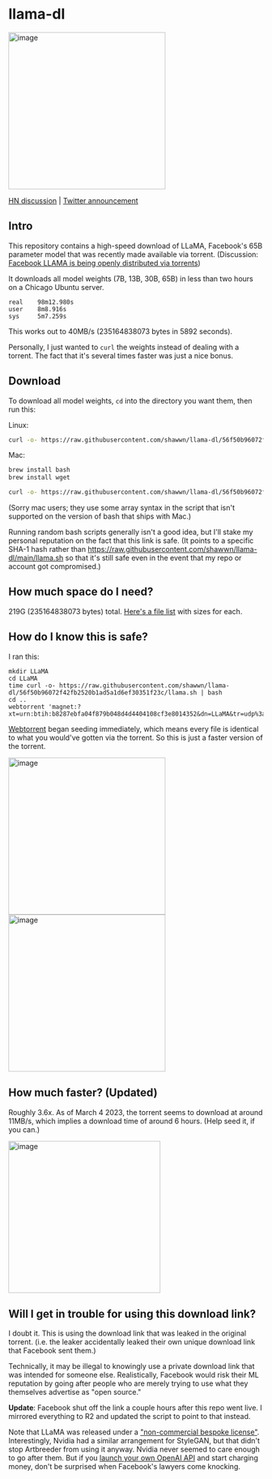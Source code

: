 # llama-dl

[<img width="310" alt="image" src="https://user-images.githubusercontent.com/59632/222979421-290299aa-b34f-4f3a-97c7-23332fe12c36.png">](https://twitter.com/anitakirkovska/status/1632447982720131074)

[HN discussion](https://news.ycombinator.com/item?id=35026902) | [Twitter announcement](https://twitter.com/theshawwn/status/1632238214529400832)

## Intro

This repository contains a high-speed download of LLaMA, Facebook's 65B parameter model that was recently made available via torrent. (Discussion: [Facebook LLAMA is being openly distributed via torrents](https://news.ycombinator.com/item?id=35007978))

It downloads all model weights (7B, 13B, 30B, 65B) in less than two hours on a Chicago Ubuntu server.

```
real    98m12.980s
user    8m8.916s
sys     5m7.259s
```
This works out to 40MB/s (235164838073 bytes in 5892 seconds).

Personally, I just wanted to `curl` the weights instead of dealing with a torrent. The fact that it's several times faster was just a nice bonus.

## Download

To download all model weights, `cd` into the directory you want them, then run this:

Linux:

```sh
curl -o- https://raw.githubusercontent.com/shawwn/llama-dl/56f50b96072f42fb2520b1ad5a1d6ef30351f23c/llama.sh | bash
```

Mac:
```sh
brew install bash
brew install wget
```
```sh
curl -o- https://raw.githubusercontent.com/shawwn/llama-dl/56f50b96072f42fb2520b1ad5a1d6ef30351f23c/llama.sh | $(brew --prefix)/bin/bash
```

(Sorry mac users; they use some array syntax in the script that isn't supported on the version of bash that ships with Mac.)

Running random bash scripts generally isn't a good idea, but I'll stake my personal reputation on the fact that this link is safe. (It points to a specific SHA-1 hash rather than https://raw.githubusercontent.com/shawwn/llama-dl/main/llama.sh so that it's still safe even in the event that my repo or account got compromised.)

## How much space do I need?

219G (235164838073 bytes) total. [Here's a file list](https://gist.github.com/shawwn/bddb2f91aa45fbcdc0dd105d88816e75) with sizes for each.

## How do I know this is safe?

I ran this:

```
mkdir LLaMA
cd LLaMA
time curl -o- https://raw.githubusercontent.com/shawwn/llama-dl/56f50b96072f42fb2520b1ad5a1d6ef30351f23c/llama.sh | bash
cd ..
webtorrent 'magnet:?xt=urn:btih:b8287ebfa04f879b048d4d4404108cf3e8014352&dn=LLaMA&tr=udp%3a%2f%2ftracker.opentrackr.org%3a1337%2fannounce'
```

[Webtorrent](https://github.com/webtorrent/webtorrent-cli) began seeding immediately, which means every file is identical to what you would've gotten via the torrent. So this is just a faster version of the torrent.

<img width="310" alt="image" src="https://user-images.githubusercontent.com/59632/222940942-0051a645-b561-4f0b-878c-3d195354d526.png">

<img width="310" alt="image" src="https://user-images.githubusercontent.com/59632/222941107-b4ef0b21-3fa7-40d1-ae56-cbe385e6ac00.png">

## How much faster? (Updated)

Roughly 3.6x. As of March 4 2023, the torrent seems to download at around 11MB/s, which implies a download time of around 6 hours. (Help seed it, if you can.)

<img width="300" alt="image" src="https://user-images.githubusercontent.com/59632/222940992-f037b12c-c077-4136-8960-b2b1667ddc79.png">

## Will I get in trouble for using this download link?

I doubt it. This is using the download link that was leaked in the original torrent. (i.e. the leaker accidentally leaked their own unique download link that Facebook sent them.)

Technically, it may be illegal to knowingly use a private download link that was intended for someone else. Realistically, Facebook would risk their ML reputation by going after people who are merely trying to use what they themselves advertise as "open source."

**Update**: Facebook shut off the link a couple hours after this repo went live. I mirrored everything to R2 and updated the script to point to that instead.

Note that LLaMA was released under a ["non-commercial bespoke license"](https://github.com/facebookresearch/llama/blob/main/MODEL_CARD.md). Interestingly, Nvidia had a similar arrangement for StyleGAN, but that didn't stop Artbreeder from using it anyway. Nvidia never seemed to care enough to go after them. But if you [launch your own OpenAI API](https://github.com/shawwn/openai-server) and start charging money, don't be surprised when Facebook's lawyers come knocking.


